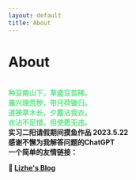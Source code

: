```yaml
---
layout: default
title: About
---
```

<!--意识到md文档都需要一个前言，而且注释的方法也不一样-->
<h1>About</h1>
<!--意识到是font 而不是front……但是难道只能加一个属性吗？另外颜色要加引号 br放在前面就行了-->
<b>
<font color="#63E58A">
<br>种豆南山下，草盛豆苗稀。
<br>晨兴理荒秽，带月荷锄归。
<br>道狭草木长，夕露沾我衣。
<br>衣沾不足惜，但使愿无违。

</font>
<br>实习二阳请假期间摸鱼作品
2023.5.22
<br>感谢不懈为我解答问题的ChatGPT

<br>
一个简单的友情链接：

🔵 [Lizhe's Blog](https://lizhening.github.io/)